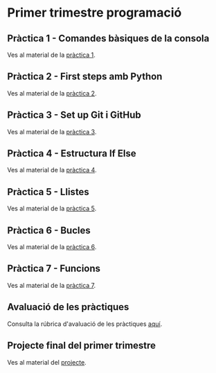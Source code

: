 # Primer trimestre programació

## Pràctica 1 - Comandes bàsiques de la consola

Ves al material de la [pràctica 1](./Pràctica_1/README.md).

## Pràctica 2 - First steps amb Python

Ves al material de la [pràctica 2](./Pràctica_2/README.md).

## Pràctica 3 - Set up Git i GitHub

Ves al material de la [pràctica 3](./Pràctica_3/README3.md).

## Pràctica 4 - Estructura If Else

Ves al material de la [pràctica 4](./Pràctica_4/README.md).

## Pràctica 5 - Llistes

Ves al material de la [pràctica 5](./Pràctica_5/README.md).

## Pràctica 6 - Bucles

Ves al material de la [pràctica 6](./Pràctica_6/README.md).

## Pràctica 7 - Funcions

Ves al material de la [pràctica 7](./Pràctica_7/README.md).

## Avaluació de les pràctiques

Consulta la rúbrica d'avaluació de les pràctiques [aquí](./Altres_documents/Avaluació_pràctiques.md).

## Projecte final del primer trimestre

Ves al material del [projecte](./Projecte/README.md).
